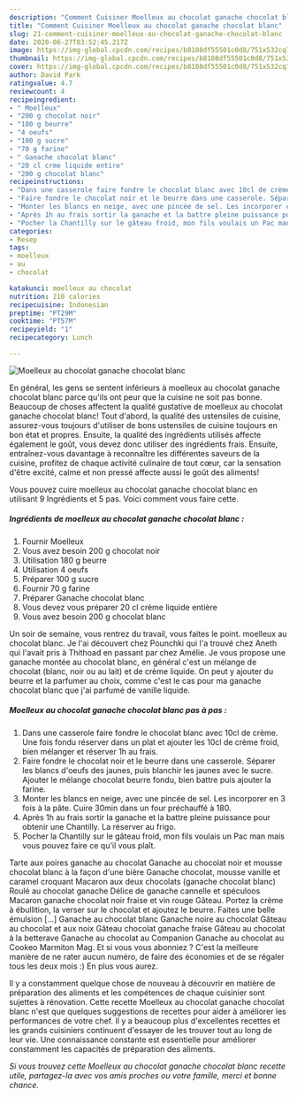 ```yaml
---
description: "Comment Cuisiner Moelleux au chocolat ganache chocolat blanc"
title: "Comment Cuisiner Moelleux au chocolat ganache chocolat blanc"
slug: 21-comment-cuisiner-moelleux-au-chocolat-ganache-chocolat-blanc
date: 2020-06-27T03:52:45.217Z
image: https://img-global.cpcdn.com/recipes/b8108df55501c0d8/751x532cq70/moelleux-au-chocolat-ganache-chocolat-blanc-photo-principale-de-la-recette.jpg
thumbnail: https://img-global.cpcdn.com/recipes/b8108df55501c0d8/751x532cq70/moelleux-au-chocolat-ganache-chocolat-blanc-photo-principale-de-la-recette.jpg
cover: https://img-global.cpcdn.com/recipes/b8108df55501c0d8/751x532cq70/moelleux-au-chocolat-ganache-chocolat-blanc-photo-principale-de-la-recette.jpg
author: David Park
ratingvalue: 4.7
reviewcount: 4
recipeingredient:
- " Moelleux"
- "200 g chocolat noir"
- "180 g beurre"
- "4 oeufs"
- "100 g sucre"
- "70 g farine"
- " Ganache chocolat blanc"
- "20 cl crme liquide entire"
- "200 g chocolat blanc"
recipeinstructions:
- "Dans une casserole faire fondre le chocolat blanc avec 10cl de crème. Une fois fondu réserver dans un plat et ajouter les 10cl de crème froid, bien mélanger et réserver 1h au frais."
- "Faire fondre le chocolat noir et le beurre dans une casserole. Séparer les blancs d&#39;oeufs des jaunes, puis blanchir les jaunes avec le sucre. Ajouter le mélange chocolat beurre fondu, bien battre puis ajouter la farine."
- "Monter les blancs en neige, avec une pincée de sel. Les incorporer en 3 fois à la pâte. Cuire 30min dans un four préchauffé à 180."
- "Après 1h au frais sortir la ganache et la battre pleine puissance pour obtenir une Chantilly. La réserver au frigo."
- "Pocher la Chantilly sur le gâteau froid, mon fils voulais un Pac man mais vous pouvez faire ce qu&#39;il vous plaît."
categories:
- Resep
tags:
- moelleux
- au
- chocolat

katakunci: moelleux au chocolat 
nutrition: 210 calories
recipecuisine: Indonesian
preptime: "PT29M"
cooktime: "PT57M"
recipeyield: "1"
recipecategory: Lunch

---
```



![Moelleux au chocolat ganache chocolat blanc](https://img-global.cpcdn.com/recipes/b8108df55501c0d8/751x532cq70/moelleux-au-chocolat-ganache-chocolat-blanc-photo-principale-de-la-recette.jpg)

En général, les gens se sentent inférieurs à moelleux au chocolat ganache chocolat blanc parce qu'ils ont peur que la cuisine ne soit pas bonne. Beaucoup de choses affectent la qualité gustative de moelleux au chocolat ganache chocolat blanc! Tout d'abord, la qualité des ustensiles de cuisine, assurez-vous toujours d'utiliser de bons ustensiles de cuisine toujours en bon état et propres. Ensuite, la qualité des ingrédients utilisés affecte également le goût, vous devez donc utiliser des ingrédients frais. Ensuite, entraînez-vous davantage à reconnaître les différentes saveurs de la cuisine, profitez de chaque activité culinaire de tout cœur, car la sensation d'être excité, calme et non pressé affecte aussi le goût des aliments!

<!--inarticleads1-->

Vous pouvez cuire moelleux au chocolat ganache chocolat blanc en utilisant 9 Ingrédients et 5 pas. Voici comment vous faire cette.

##### Ingrédients de moelleux au chocolat ganache chocolat blanc :

1. Fournir  Moelleux
1. Vous avez besoin 200 g chocolat noir
1. Utilisation 180 g beurre
1. Utilisation 4 oeufs
1. Préparer 100 g sucre
1. Fournir 70 g farine
1. Préparer  Ganache chocolat blanc
1. Vous devez vous préparer 20 cl crème liquide entière
1. Vous avez besoin 200 g chocolat blanc


Un soir de semaine, vous rentrez du travail, vous faites le point. moelleux au chocolat blanc. Je l&#39;ai découvert chez Pounchki qui l&#39;a trouvé chez Aneth qui l&#39;avait pris à Thithoad en passant par chez Amélie. Je vous propose une ganache montée au chocolat blanc, en général c&#39;est un mélange de chocolat (blanc, noir ou au lait) et de crème liquide. On peut y ajouter du beurre et la parfumer au choix, comme c&#39;est le cas pour ma ganache chocolat blanc que j&#39;ai parfumé de vanille liquide. 

<!--inarticleads2-->

##### Moelleux au chocolat ganache chocolat blanc pas à pas :

1. Dans une casserole faire fondre le chocolat blanc avec 10cl de crème. Une fois fondu réserver dans un plat et ajouter les 10cl de crème froid, bien mélanger et réserver 1h au frais.
1. Faire fondre le chocolat noir et le beurre dans une casserole. Séparer les blancs d&#39;oeufs des jaunes, puis blanchir les jaunes avec le sucre. Ajouter le mélange chocolat beurre fondu, bien battre puis ajouter la farine.
1. Monter les blancs en neige, avec une pincée de sel. Les incorporer en 3 fois à la pâte. Cuire 30min dans un four préchauffé à 180.
1. Après 1h au frais sortir la ganache et la battre pleine puissance pour obtenir une Chantilly. La réserver au frigo.
1. Pocher la Chantilly sur le gâteau froid, mon fils voulais un Pac man mais vous pouvez faire ce qu&#39;il vous plaît.


Tarte aux poires ganache au chocolat Ganache au chocolat noir et mousse chocolat blanc à la façon d&#39;une bière Ganache chocolat, mousse vanille et caramel croquant Macaron aux deux chocolats (ganache chocolat blanc) Roulé au chocolat ganache Délice de ganache cannelle et spéculoos Macaron ganache chocolat noir fraise et vin rouge Gâteau. Portez la crème à ébullition, la verser sur le chocolat et ajoutez le beurre. Faites une belle émulsion […] Ganache au chocolat blanc Ganache noire au chocolat Gâteau au chocolat et aux noix Gâteau chocolat ganache fraise Gâteau au chocolat à la betterave Ganache au chocolat au Companion Ganache au chocolat au Cookeo Marmiton Mag. Et si vous vous abonniez ? C&#39;est la meilleure manière de ne rater aucun numéro, de faire des économies et de se régaler tous les deux mois :) En plus vous aurez. 

<!--inarticleads1-->

<p>
Il y a constamment quelque chose de nouveau à découvrir en matière de préparation des aliments et les compétences de chaque cuisinier sont sujettes à rénovation. Cette recette Moelleux au chocolat ganache chocolat blanc n'est que quelques suggestions de recettes pour aider à améliorer les performances de votre chef. Il y a beaucoup plus d'excellentes recettes et les grands cuisiniers continuent d'essayer de les trouver tout au long de leur vie. Une connaissance constante est essentielle pour améliorer constamment les capacités de préparation des aliments.
</p>

<p>
<i>Si vous trouvez cette Moelleux au chocolat ganache chocolat blanc recette utile, partagez-la avec vos amis proches ou votre famille, merci et bonne chance.</i>
</p>
